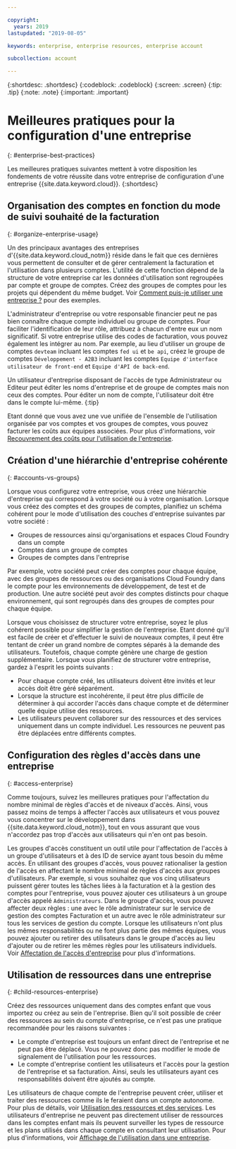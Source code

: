```yaml
---

copyright:
  years: 2019
lastupdated: "2019-08-05"

keywords: enterprise, enterprise resources, enterprise account

subcollection: account

---
```


{:shortdesc: .shortdesc}
{:codeblock: .codeblock}
{:screen: .screen}
{:tip: .tip}
{:note: .note}
{:important: .important}


# Meilleures pratiques pour la configuration d'une entreprise
{: #enterprise-best-practices}

Les meilleures pratiques suivantes mettent à votre disposition les fondements de votre réussite dans votre entreprise de configuration d'une entreprise {{site.data.keyword.cloud}}.
{:shortdesc}

## Organisation des comptes en fonction du mode de suivi souhaité de la facturation
{: #organize-enterprise-usage}

Un des principaux avantages des entreprises d'{{site.data.keyword.cloud_notm}} réside dans le fait que ces dernières vous permettent de consulter et de gérer centralement la facturation et l'utilisation dans plusieurs comptes. L'utilité de cette fonction dépend de la structure de votre entreprise car les données d'utilisation sont regroupées par compte et groupe de comptes. Créez des groupes de comptes pour les projets qui dépendent du même budget. Voir [Comment puis-je utiliser une entreprise ?](/docs/account?topic=account-enterprise#enterprise-use-cases) pour des exemples.

L'administrateur d'entreprise ou votre responsable financier peut ne pas bien connaître chaque compte individuel ou groupe de comptes. Pour faciliter l'identification de leur rôle, attribuez à chacun d'entre eux un nom significatif. Si votre entreprise utilise des codes de facturation, vous pouvez également les intégrer au nom. Par exemple, au lieu d'utiliser un groupe de comptes `devteam` incluant les comptes `fed ui` et `be api`, créez le groupe de comptes `Développement - A2B3` incluant les comptes `Equipe d'interface utilisateur de front-end` et `Equipe d'API de back-end`.

Un utilisateur d'entreprise disposant de l'accès de type Administrateur ou Editeur peut éditer les noms d'entreprise et de groupe de comptes mais non ceux des comptes. Pour éditer un nom de compte, l'utilisateur doit être dans le compte lui-même.
{:tip}

Etant donné que vous avez une vue unifiée de l'ensemble de l'utilisation organisée par vos comptes et vos groupes de comptes, vous pouvez facturer les coûts aux équipes associées. Pour plus d'informations, voir [Recouvrement des coûts pour l'utilisation de l'entreprise](/docs/billing-usage?topic=billing-usage-enterprise-usage#enterprise-cost-recovery).

## Création d'une hiérarchie d'entreprise cohérente
{: #accounts-vs-groups}

Lorsque vous configurez votre entreprise, vous créez une hiérarchie d'entreprise qui correspond à votre société ou à votre organisation. Lorsque vous créez des comptes et des groupes de comptes, planifiez un schéma cohérent pour le mode d'utilisation des couches d'entreprise suivantes par votre société :
- Groupes de ressources ainsi qu'organisations et espaces Cloud Foundry dans un compte
- Comptes dans un groupe de comptes
- Groupes de comptes dans l'entreprise

Par exemple, votre société peut créer des comptes pour chaque équipe, avec des groupes de ressources ou des organisations Cloud Foundry dans le compte pour les environnements de développement, de test et de production. Une autre société peut avoir des comptes distincts pour chaque environnement, qui sont regroupés dans des groupes de comptes pour chaque équipe.

Lorsque vous choisissez de structurer votre entreprise, soyez le plus cohérent possible pour simplifier la gestion de l'entreprise. 
Etant donné qu'il est facile de créer et d'effectuer le suivi de nouveaux comptes, il peut être tentant de créer un grand nombre de comptes séparés à la demande des utilisateurs. Toutefois, chaque compte génère une charge de gestion supplémentaire. 
Lorsque vous planifiez de structurer votre entreprise, gardez à l'esprit les points suivants :
- Pour chaque compte créé, les utilisateurs doivent être invités et leur accès doit être géré séparément.
- Lorsque la structure est incohérente, il peut être plus difficile de déterminer à qui accorder l'accès dans chaque compte et de déterminer quelle équipe utilise des ressources.
- Les utilisateurs peuvent collaborer sur des ressources et des services uniquement dans un compte individuel. Les ressources ne peuvent pas être déplacées entre différents comptes.

## Configuration des règles d'accès dans une entreprise
{: #access-enterprise}

Comme toujours, suivez les meilleures pratiques pour l'affectation du nombre minimal de règles d'accès et de niveaux d'accès. Ainsi, vous passez moins de temps à affecter l'accès aux utilisateurs et vous pouvez vous concentrer sur le développement dans {{site.data.keyword.cloud_notm}}, tout en vous assurant que vous n'accordez pas trop d'accès aux utilisateurs qui n'en ont pas besoin.

Les groupes d'accès constituent un outil utile pour l'affectation de l'accès à un groupe d'utilisateurs et à des ID de service ayant tous besoin du même accès. En utilisant des groupes d'accès, vous pouvez rationaliser la gestion de l'accès en affectant le nombre minimal de règles d'accès aux groupes d'utilisateurs. Par exemple, si vous souhaitez que vos cinq utilisateurs puissent gérer toutes les tâches liées à la facturation et à la gestion des comptes pour l'entreprise, vous pouvez ajouter ces utilisateurs à un groupe d'accès appelé `Administrateurs`. Dans le groupe d'accès, vous pouvez affecter deux règles : une avec le rôle administrateur sur le service de gestion des comptes Facturation et un autre avec le rôle administrateur sur tous les services de gestion du compte. Lorsque les utilisateurs n'ont plus les mêmes responsabilités ou ne font plus partie des mêmes équipes, vous pouvez ajouter ou retirer des utilisateurs dans le groupe d'accès au lieu d'ajouter ou de retirer les mêmes règles pour les utilisateurs individuels. Voir [Affectation de l'accès d'entreprise](/docs/iam?topic=iam-assign-access-enterprise) pour plus d'informations.

## Utilisation de ressources dans une entreprise
{: #child-resources-enterprise}

Créez des ressources uniquement dans des comptes enfant que vous importez ou créez au sein de l'entreprise. 
Bien qu'il soit possible de créer des ressources au sein du compte d'entreprise, ce n'est pas une pratique recommandée pour les raisons suivantes :
 - Le compte d'entreprise est toujours un enfant direct de l'entreprise et ne peut pas être déplacé. Vous ne pouvez donc pas modifier le mode de signalement de l'utilisation pour les ressources.
 - Le compte d'entreprise contient les utilisateurs et l'accès pour la gestion de l'entreprise et sa facturation. Ainsi, seuls les utilisateurs ayant ces responsabilités doivent être ajoutés au compte.

Les utilisateurs de chaque compte de l'entreprise peuvent créer, utiliser et traiter des ressources comme ils le feraient dans un compte autonome. Pour plus de détails, voir [Utilisation des ressources et des services](/docs/resources?topic=resources-resource). Les utilisateurs d'entreprise ne peuvent pas directement utiliser de ressources dans les comptes enfant mais ils peuvent surveiller les types de ressource et les plans utilisés dans chaque compte en consultant leur utilisation. Pour plus d'informations, voir [Affichage de l'utilisation dans une entreprise](/docs/billing-usage?topic=billing-usage-enterprise-usage).


